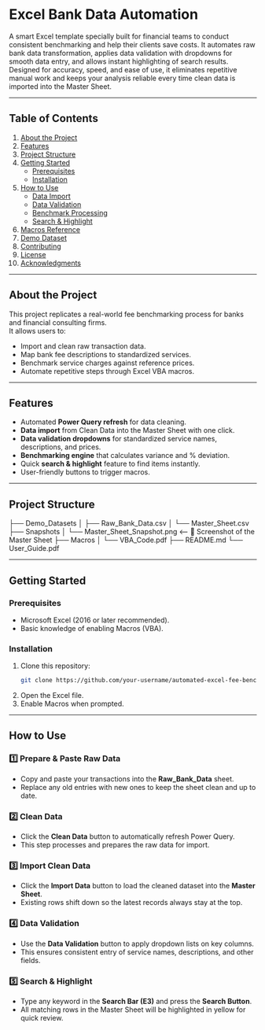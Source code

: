 # Excel Bank Data Automation 
A smart Excel template specially built for financial teams to conduct consistent benchmarking and help their clients save costs.
It automates raw bank data transformation, applies data validation with dropdowns for smooth data entry, and allows instant highlighting of search results.
Designed for accuracy, speed, and ease of use, it eliminates repetitive manual work and keeps your analysis reliable every time clean data is imported into the Master Sheet.

---

## Table of Contents
1. [About the Project](#about-the-project)  
2. [Features](#features)  
3. [Project Structure](#project-structure)  
4. [Getting Started](#getting-started)  
   - [Prerequisites](#prerequisites)  
   - [Installation](#installation)  
5. [How to Use](#how-to-use)  
   - [Data Import](#data-import)  
   - [Data Validation](#data-validation)  
   - [Benchmark Processing](#benchmark-processing)  
   - [Search & Highlight](#search--highlight)  
6. [Macros Reference](#macros-reference)  
7. [Demo Dataset](#demo-dataset)  
8. [Contributing](#contributing)  
9. [License](#license)  
10. [Acknowledgments](#acknowledgments)

---

## About the Project
This project replicates a real-world fee benchmarking process for banks and financial consulting firms.  
It allows users to:
- Import and clean raw transaction data.  
- Map bank fee descriptions to standardized services.  
- Benchmark service charges against reference prices.  
- Automate repetitive steps through Excel VBA macros.

---

## Features
- Automated **Power Query refresh** for data cleaning.  
- **Data import** from Clean Data into the Master Sheet with one click.  
- **Data validation dropdowns** for standardized service names, descriptions, and prices.  
- **Benchmarking engine** that calculates variance and % deviation.  
- Quick **search & highlight** feature to find items instantly.  
- User-friendly buttons to trigger macros.

---

## Project Structure

├── Demo_Datasets
│   ├── Raw_Bank_Data.csv
│   └── Master_Sheet.csv
├── Snapshots
│   └── Master_Sheet_Snapshot.png   <-- 📸 Screenshot of the Master Sheet
├── Macros
│   └── VBA_Code.pdf
├── README.md
└── User_Guide.pdf


---

## Getting Started

### Prerequisites
- Microsoft Excel (2016 or later recommended).
- Basic knowledge of enabling Macros (VBA).

### Installation
1. Clone this repository:
   ```bash
   git clone https://github.com/your-username/automated-excel-fee-benchmarking.git
2. Open the Excel file.
3. Enable Macros when prompted.
   
---

## How to Use

### 1️⃣ Prepare & Paste Raw Data
- Copy and paste your transactions into the **Raw_Bank_Data** sheet.  
- Replace any old entries with new ones to keep the sheet clean and up to date.

### 2️⃣ Clean Data
- Click the **Clean Data** button to automatically refresh Power Query.  
- This step processes and prepares the raw data for import.

### 3️⃣ Import Clean Data
- Click the **Import Data** button to load the cleaned dataset into the **Master Sheet**.  
- Existing rows shift down so the latest records always stay at the top.

### 4️⃣ Data Validation
- Use the **Data Validation** button to apply dropdown lists on key columns.  
- This ensures consistent entry of service names, descriptions, and other fields.

### 5️⃣ Search & Highlight
- Type any keyword in the **Search Bar (E3)** and press the **Search Button**.  
- All matching rows in the Master Sheet will be highlighted in yellow for quick review.


